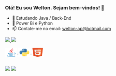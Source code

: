 ### Olá! Eu sou Welton. Sejam bem-vindos! 🚀

- 🌱 Estudando Java / Back-End
- 💬 Power Bi e Python
- 📫 Contate-me no email: welton-ap@hotmail.com

<div>
  <a href="https://github.com/WeltonJesus">
  <img height="180em" src="https://github-readme-stats.vercel.app/api?username=WeltonJesus&show_icons=true&theme=dark&include_all_commits=true&count_private=true"/>
  <img height="180em" src="https://github-readme-stats.vercel.app/api/top-langs/?username=WeltonJesus&layout=compact&langs_count=7&theme=dark"/>
</div>
  <div style="display: inline_block"><br>
  <img align="center" alt="Welton-Java" height="30" width="40" src="https://raw.githubusercontent.com/devicons/devicon/master/icons/java/java-original.svg">
  <img align="center" alt="Welton-Python" height="30" width="40" src="https://raw.githubusercontent.com/devicons/devicon/master/icons/python/python-original.svg">
  <img align="center" alt="Welton-HTML" height="30" width="40" src="https://raw.githubusercontent.com/devicons/devicon/master/icons/html5/html5-original.svg">
</div>
  
##
  
<div> 
  
  <a href="https://www.linkedin.com/in/welton-aparecido-de-jesus-4a22a866/" target="_blank"><img src="https://img.shields.io/badge/-LinkedIn-%230077B5?style=for-the-badge&logo=linkedin&logoColor=white" target="_blank"></a>
   <a href="https://discord.gg/pDbY76q8Qf" target="_blank"><img src="https://img.shields.io/badge/WhatsApp-25D366?style=for-the-badge&logo=whatsapp&logoColor=white" target="_blank"></a> 
  
</div>

  
  
